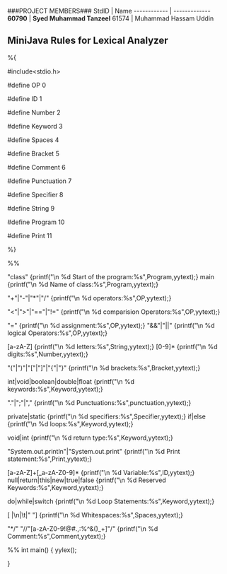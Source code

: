 ###PROJECT MEMBERS###
StdID | Name
------------ | -------------
**60790** | **Syed Muhammad Tanzeel** <!--this is the group leader in bold-->
61574 | Muhammad Hassam Uddin
<!-- Replace name and student ids with acutally group member names and ids-->


## MiniJava Rules for Lexical Analyzer ##

%{

#include<stdio.h>

#define OP 0

#define ID 1

#define Number 2

#define Keyword 3

#define Spaces 4

#define Bracket 5

#define Comment 6

#define Punctuation 7

#define Specifier 8

#define String 9

#define Program 10

#define Print 11

%}

%%

"class" {printf("\n %d Start of the program:%s",Program,yytext);}
main {printf("\n %d Name of class:%s",Program,yytext);}

"+"|"-"|"*"|"/" {printf("\n %d operators:%s",OP,yytext);}

"<"|">"|"=="|"!=" {printf("\n %d comparision Operators:%s",OP,yytext);}

"=" {printf("\n %d assignment:%s",OP,yytext);}
"&&"|"||" {printf("\n %d logical Operators:%s",OP,yytext);}

[a-zA-Z] {printf("\n %d letters:%s",String,yytext);}
[0-9]* {printf("\n %d digits:%s",Number,yytext);}

"("|")"|"["|"]"|"{"|"}" {printf("\n %d brackets:%s",Bracket,yytext);}

int|void|boolean|double|float {printf("\n %d keywords:%s",Keyword,yytext);}

"."|";"|"," {printf("\n %d Punctuations:%s",punctuation,yytext);}

private|static {printf("\n %d specifiers:%s",Specifier,yytext);}
if|else {printf("\n %d loops:%s",Keyword,yytext);}

void|int {printf("\n %d return type:%s",Keyword,yytext);}

"System.out.println"|"System.out.print" {printf("\n %d Print statement:%s",Print,yytext);}

[a-zA-Z]+[_a-zA-Z0-9]* {printf("\n %d Variable:%s",ID,yytext);}
null|return|this|new|true|false {printf("\n %d Reserved Keywords:%s",Keyword,yytext);}

do|while|switch {printf("\n %d Loop Statements:%s",Keyword,yytext);}

[ |\n|\t|" "] {printf("\n %d Whitespaces:%s",Spaces,yytext);}

"*/"
"//"[a-zA-Z0-9!@#.,:$%^&()_+]|"/"[a-zA-Z0-9!@#$%^&()_+]"/" {printf("\n %d Comment:%s",Comment,yytext);}

%%
int main()
{
yylex();

}
